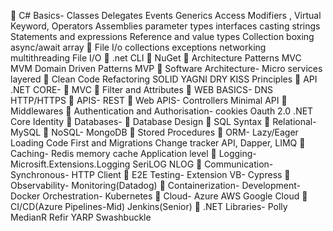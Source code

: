 	C# Basics- Classes Delegates Events Generics Access Modifiers , Virtual Keyword, Operators Assemblies parameter types interfaces casting strings Statements and expressions Reference and value types Collection boxing async/await array 
	File I/o collections exceptions networking multithreading File I/O
	.net CLI
	NuGet
	Architecture Patterns MVC MVM Domain Driven Patterns MVP
	Software Architecture- Micro services layered
	Clean Code Refactoring SOLID YAGNI DRY KISS Principles 
	API .NET CORE- 
	MVC
	Filter and Attributes
	WEB BASICS- DNS HTTP/HTTPS
	APIS- REST
	Web APIS- Controllers Minimal API
	Middlewares
	Authentication and Authorisation- cookies Oauth 2.0 .NET Core Identity
	Databases-
	Database Design
	SQL Syntax
	Relational- MySQL
	NoSQL- MongoDB
	Stored Procedures
	ORM- Lazy/Eager Loading Code First and Migrations Change tracker API, Dapper, LIMQ
	Caching- Redis memory cache Application level
	Logging- Microsift.Extensions.Logging SeriLOG NLOG
	Communication- Synchronous- HTTP Client
	E2E Testing- Extension VB- Cypress
	Observability- Monitoring(Datadog)
	Containerization- Development- Docker Orchestration- Kubernetes
	Cloud- Azure AWS Google Cloud
	CI/CD(Azure Pipelines-Mid) Jenkins(Senior)
	.NET Libraries- Polly MedianR Refir YARP Swashbuckle

